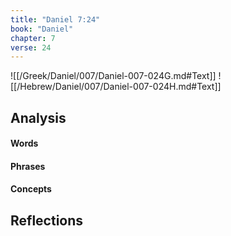 ```yaml
---
title: "Daniel 7:24"
book: "Daniel"
chapter: 7
verse: 24
---
```

![[/Greek/Daniel/007/Daniel-007-024G.md#Text]]
![[/Hebrew/Daniel/007/Daniel-007-024H.md#Text]]

## Analysis

#### Words

#### Phrases

#### Concepts

## Reflections
